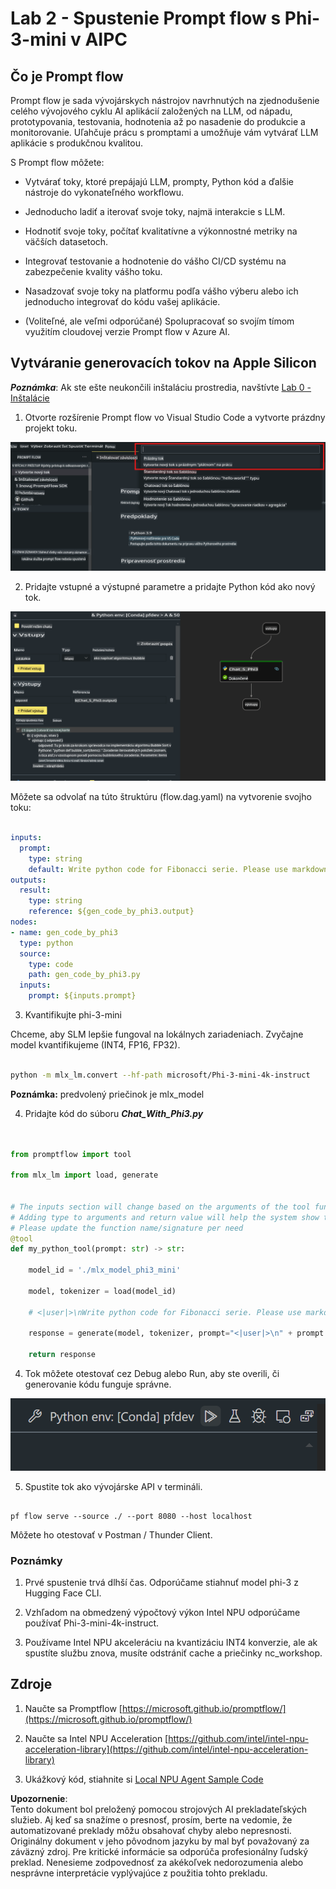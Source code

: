 # **Lab 2 - Spustenie Prompt flow s Phi-3-mini v AIPC**

## **Čo je Prompt flow**

Prompt flow je sada vývojárskych nástrojov navrhnutých na zjednodušenie celého vývojového cyklu AI aplikácií založených na LLM, od nápadu, prototypovania, testovania, hodnotenia až po nasadenie do produkcie a monitorovanie. Uľahčuje prácu s promptami a umožňuje vám vytvárať LLM aplikácie s produkčnou kvalitou.

S Prompt flow môžete:

- Vytvárať toky, ktoré prepájajú LLM, prompty, Python kód a ďalšie nástroje do vykonateľného workflowu.

- Jednoducho ladiť a iterovať svoje toky, najmä interakcie s LLM.

- Hodnotiť svoje toky, počítať kvalitatívne a výkonnostné metriky na väčších datasetoch.

- Integrovať testovanie a hodnotenie do vášho CI/CD systému na zabezpečenie kvality vášho toku.

- Nasadzovať svoje toky na platformu podľa vášho výberu alebo ich jednoducho integrovať do kódu vašej aplikácie.

- (Voliteľné, ale veľmi odporúčané) Spolupracovať so svojím tímom využitím cloudovej verzie Prompt flow v Azure AI.



## **Vytváranie generovacích tokov na Apple Silicon**

***Poznámka***: Ak ste ešte neukončili inštaláciu prostredia, navštívte [Lab 0 - Inštalácie](./01.Installations.md)

1. Otvorte rozšírenie Prompt flow vo Visual Studio Code a vytvorte prázdny projekt toku.

![create](../../../../../../../../../translated_images/pf_create.d6172d8277a78a7fa82cd6ff727ed44e037fa78b662f1f62d5963f36d712d229.sk.png)

2. Pridajte vstupné a výstupné parametre a pridajte Python kód ako nový tok.

![flow](../../../../../../../../../translated_images/pf_flow.d5646a323fb7f444c0b98b4521057a592325c583e7ba18bc31500bc0415e9ef3.sk.png)


Môžete sa odvolať na túto štruktúru (flow.dag.yaml) na vytvorenie svojho toku:

```yaml

inputs:
  prompt:
    type: string
    default: Write python code for Fibonacci serie. Please use markdown as output
outputs:
  result:
    type: string
    reference: ${gen_code_by_phi3.output}
nodes:
- name: gen_code_by_phi3
  type: python
  source:
    type: code
    path: gen_code_by_phi3.py
  inputs:
    prompt: ${inputs.prompt}


```

3. Kvantifikujte phi-3-mini

Chceme, aby SLM lepšie fungoval na lokálnych zariadeniach. Zvyčajne model kvantifikujeme (INT4, FP16, FP32).


```bash

python -m mlx_lm.convert --hf-path microsoft/Phi-3-mini-4k-instruct

```

**Poznámka:** predvolený priečinok je mlx_model 

4. Pridajte kód do súboru ***Chat_With_Phi3.py***


```python


from promptflow import tool

from mlx_lm import load, generate


# The inputs section will change based on the arguments of the tool function, after you save the code
# Adding type to arguments and return value will help the system show the types properly
# Please update the function name/signature per need
@tool
def my_python_tool(prompt: str) -> str:

    model_id = './mlx_model_phi3_mini'

    model, tokenizer = load(model_id)

    # <|user|>\nWrite python code for Fibonacci serie. Please use markdown as output<|end|>\n<|assistant|>

    response = generate(model, tokenizer, prompt="<|user|>\n" + prompt  + "<|end|>\n<|assistant|>", max_tokens=2048, verbose=True)

    return response


```

4. Tok môžete otestovať cez Debug alebo Run, aby ste overili, či generovanie kódu funguje správne.

![RUN](../../../../../../../../../translated_images/pf_run.d918637dc00f61e9bdeec37d4cc9646f77d270ac9203bcce13569f3157202b6e.sk.png)

5. Spustite tok ako vývojárske API v termináli.

```

pf flow serve --source ./ --port 8080 --host localhost   

```

Môžete ho otestovať v Postman / Thunder Client.


### **Poznámky**

1. Prvé spustenie trvá dlhší čas. Odporúčame stiahnuť model phi-3 z Hugging Face CLI.

2. Vzhľadom na obmedzený výpočtový výkon Intel NPU odporúčame používať Phi-3-mini-4k-instruct.

3. Používame Intel NPU akceleráciu na kvantizáciu INT4 konverzie, ale ak spustíte službu znova, musíte odstrániť cache a priečinky nc_workshop.



## **Zdroje**

1. Naučte sa Promptflow [https://microsoft.github.io/promptflow/](https://microsoft.github.io/promptflow/)

2. Naučte sa Intel NPU Acceleration [https://github.com/intel/intel-npu-acceleration-library](https://github.com/intel/intel-npu-acceleration-library)

3. Ukážkový kód, stiahnite si [Local NPU Agent Sample Code](../../../../../../../../../code/07.Lab/01/AIPC/local-npu-agent)

**Upozornenie**:  
Tento dokument bol preložený pomocou strojových AI prekladateľských služieb. Aj keď sa snažíme o presnosť, prosím, berte na vedomie, že automatizované preklady môžu obsahovať chyby alebo nepresnosti. Originálny dokument v jeho pôvodnom jazyku by mal byť považovaný za záväzný zdroj. Pre kritické informácie sa odporúča profesionálny ľudský preklad. Nenesieme zodpovednosť za akékoľvek nedorozumenia alebo nesprávne interpretácie vyplývajúce z použitia tohto prekladu.